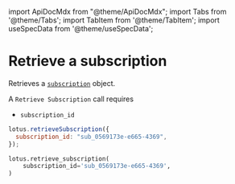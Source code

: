 import ApiDocMdx from "@theme/ApiDocMdx";
import Tabs from '@theme/Tabs';
import TabItem from '@theme/TabItem';
import useSpecData from '@theme/useSpecData';

# Retrieve a subscription

Retrieves a [`subscription`](./subscription-object#subscription-object) object.

A `Retrieve Subscription` call requires

- `subscription_id`

<Tabs>
<TabItem value="js" label="JavaScript">

```jsx
lotus.retrieveSubscription({
  subscription_id: "sub_0569173e-e665-4369",
});
```

</TabItem>
<TabItem value="py" label="Python">

```python
lotus.retrieve_subscription(
    subscription_id='sub_0569173e-e665-4369',
)
```

</TabItem>
</Tabs>
